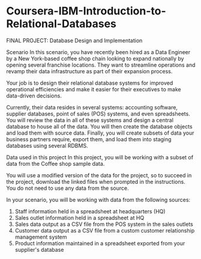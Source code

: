# Coursera-IBM-Introduction-to-Relational-Databases

FINAL PROJECT:  Database Design and Implementation

Scenario
In this scenario, you have recently been hired as a Data Engineer by a New York-based coffee shop chain looking to expand nationally by opening several franchise locations. They want to streamline operations and revamp their data infrastructure as part of their expansion process.

Your job is to design their relational database systems for improved operational efficiencies and make it easier for their executives to make data-driven decisions.

Currently, their data resides in several systems: accounting software, supplier databases, point of sales (POS) systems, and even spreadsheets. You will review the data in all of these systems and design a central database to house all of the data. You will then create the database objects and load them with source data. Finally, you will create subsets of data your business partners require, export them, and load them into staging databases using several RDBMS.

Data used in this project
In this project, you will be working with a subset of data from the Coffee shop sample data.

You will use a modified version of the data for the project, so to succeed in the project, download the linked files when prompted in the instructions. You do not need to use any data from the source.

In your scenario, you will be working with data from the following sources:

1. Staff information held in a spreadsheet at headquarters (HQ)
2. Sales outlet information held in a spreadsheet at HQ
3. Sales data output as a CSV file from the POS system in the sales outlets
4. Customer data output as a CSV file from a custom customer relationship management system
5. Product information maintained in a spreadsheet exported from your supplier's database
